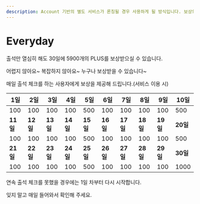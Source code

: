 ```yaml
---
description: Account 기반의 별도 서비스가 론칭될 경우 사용하게 될 방식입니다. 보상의 내용은 변경될 수 있습니다.
---
```


# Everyday

출석만 열심히 해도 30일에 5900개의 PLUS를 보상받으실 수 있습니다.

어렵지 않아요\~ 복잡하지 않아요\~ 누구나 보상받을 수 있습니다\~

매일 출석 체크를 하는 사용자에게 보상을 제공해 드립니다.(서비스 이용 시)

| **1일**  | **2일**  | **3일**  | **4일**  | **5일**  | **6일**  | **7일**  | **8일**  | **9일**  | **10일** |
| ------- | ------- | ------- | ------- | ------- | ------- | ------- | ------- | ------- | ------- |
| 100     | 100     | 100     | 100     | 500     | 100     | 100     | 100     | 100     | 500     |
| **11일** | **12일** | **13일** | **14일** | **15일** | **16일** | **17일** | **18일** | **19일** | **20일** |
| 100     | 100     | 100     | 100     | 500     | 100     | 100     | 100     | 100     | 500     |
| **21일** | **22일** | **23일** | **24일** | **25일** | **26일** | **27일** | **28일** | **29일** | **30일** |
| 100     | 100     | 100     | 100     | 500     | 100     | 100     | 100     | 100     | 1000    |

연속 출석 체크를 못했을 경우에는 1일 차부터 다시 시작합니다.

잊지 말고 매일 들어와서 확인해 주세요.
